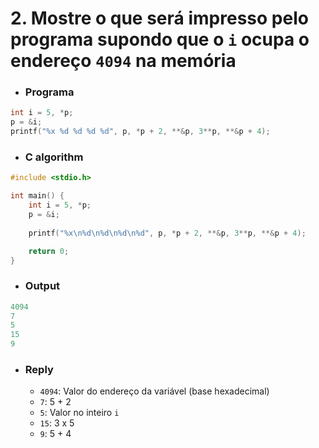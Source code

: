 # 2. Mostre o que será impresso pelo programa supondo que o `i` ocupa o endereço `4094` na memória

- ### Programa

```c
int i = 5, *p;   
p = &i;    
printf("%x %d %d %d %d", p, *p + 2, **&p, 3**p, **&p + 4);   
```

- ### C algorithm

```c
#include <stdio.h>

int main() {
    int i = 5, *p;
    p = &i;
    
    printf("%x\n%d\n%d\n%d\n%d", p, *p + 2, **&p, 3**p, **&p + 4);

    return 0; 
}
```

- ### Output
```c
4094
7
5
15
9
```

- ### Reply
  - `4094`: Valor do endereço da variável (base hexadecimal)
  - `7`: 5 + 2
  - `5`: Valor no inteiro `i`
  - `15`: 3 x 5
  - `9`: 5 + 4
